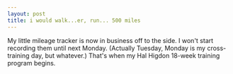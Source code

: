 ```yaml
---
layout: post
title: i would walk...er, run... 500 miles
---
```


My little mileage tracker is now in business off to the side. I won't start recording them until next Monday. (Actually Tuesday, Monday is my cross-training day, but whatever.) That's when my Hal Higdon 18-week training program begins.
